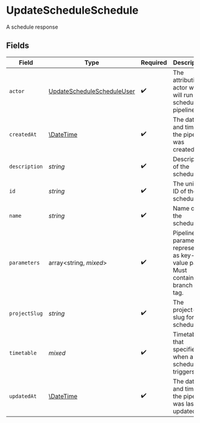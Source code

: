 # UpdateScheduleSchedule

A schedule response


## Fields

| Field                                                                               | Type                                                                                | Required                                                                            | Description                                                                         | Example                                                                             |
| ----------------------------------------------------------------------------------- | ----------------------------------------------------------------------------------- | ----------------------------------------------------------------------------------- | ----------------------------------------------------------------------------------- | ----------------------------------------------------------------------------------- |
| `actor`                                                                             | [UpdateScheduleScheduleUser](../../models/operations/UpdateScheduleScheduleUser.md) | :heavy_check_mark:                                                                  | The attribution actor who will run the scheduled pipeline.                          |                                                                                     |
| `createdAt`                                                                         | [\DateTime](https://www.php.net/manual/en/class.datetime.php)                       | :heavy_check_mark:                                                                  | The date and time the pipeline was created.                                         |                                                                                     |
| `description`                                                                       | *string*                                                                            | :heavy_check_mark:                                                                  | Description of the schedule.                                                        |                                                                                     |
| `id`                                                                                | *string*                                                                            | :heavy_check_mark:                                                                  | The unique ID of the schedule.                                                      |                                                                                     |
| `name`                                                                              | *string*                                                                            | :heavy_check_mark:                                                                  | Name of the schedule.                                                               |                                                                                     |
| `parameters`                                                                        | array<string, *mixed*>                                                              | :heavy_check_mark:                                                                  | Pipeline parameters represented as key-value pairs. Must contain branch or tag.     |                                                                                     |
| `projectSlug`                                                                       | *string*                                                                            | :heavy_check_mark:                                                                  | The project-slug for the schedule                                                   | gh/CircleCI-Public/api-preview-docs                                                 |
| `timetable`                                                                         | *mixed*                                                                             | :heavy_check_mark:                                                                  | Timetable that specifies when a schedule triggers.                                  |                                                                                     |
| `updatedAt`                                                                         | [\DateTime](https://www.php.net/manual/en/class.datetime.php)                       | :heavy_check_mark:                                                                  | The date and time the pipeline was last updated.                                    |                                                                                     |